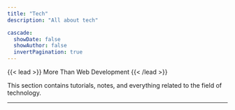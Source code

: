 ```yaml
---
title: "Tech"
description: "All about tech"

cascade:
  showDate: false
  showAuthor: false
  invertPagination: true
---
```


{{< lead >}}
More Than Web Development
{{< /lead >}}

This section contains tutorials, notes, and everything related to the field of technology.

---
